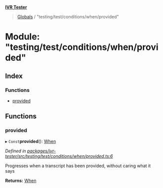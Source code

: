 **[IVR Tester](../README.md)**

> [Globals](../README.md) / "testing/test/conditions/when/provided"

# Module: "testing/test/conditions/when/provided"

## Index

### Functions

* [provided](_testing_test_conditions_when_provided_.md#provided)

## Functions

### provided

▸ `Const`**provided**(): [When](_testing_test_conditions_when_when_.md#when)

*Defined in [packages/ivr-tester/src/testing/test/conditions/when/provided.ts:6](https://github.com/SketchingDev/ivr-tester/blob/3b0e141/packages/ivr-tester/src/testing/test/conditions/when/provided.ts#L6)*

Progresses when a transcript has been provided, without caring what it says

**Returns:** [When](_testing_test_conditions_when_when_.md#when)
